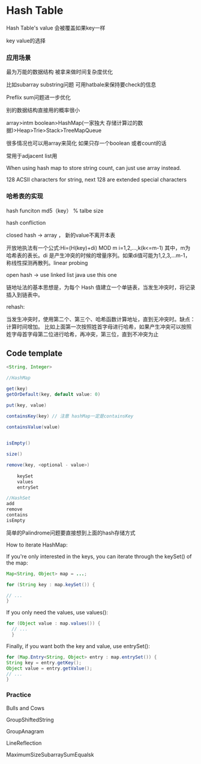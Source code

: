 # Hash Table

Hash Table's value 会被覆盖如果key一样

key value的选择

### 应用场景

最为万能的数据结构 被拿来做时间复杂度优化

 比如subarray substring问题 可用hatbale来保持要check的信息

Preflix sum问题进一步优化

别的数据结构直接用的概率很小

 array>intm boolean>HashMap(一家独大 存储计算过的数据)>Heap>Trie>Stack>TreeMap<BST>Queue



很多情况也可以用array来简化 如果只存一个boolean 或者count的话

常用于adjacent list用

When using hash map to store string count, can just use array instead.

128 ACSII characters for string, next 128 are extended special characters



### 哈希表的实现

hash funciton md5（key） % talbe size

hash confliction

closed hash -> array ， 新的value不离开本表

开放地执法有一个公式:Hi=(H(key)+di) MOD m i=1,2,...,k(k<=m-1)
其中，m为哈希表的表长。di 是产生冲突的时候的增量序列。如果di值可能为1,2,3,...m-1，称线性探测再散列。linear probing

open hash ->  use linked list   java use this one

链地址法的基本思想是，为每个 Hash 值建立一个单链表，当发生冲突时，将记录插入到链表中。

rehash:

当发生冲突时，使用第二个、第三个、哈希函数计算地址，直到无冲突时。缺点：计算时间增加。
比如上面第一次按照姓首字母进行哈希，如果产生冲突可以按照姓字母首字母第二位进行哈希，再冲突，第三位，直到不冲突为止



## Code template

```java
<String, Integer>

//HashMap

get(key)
getOrDefault(key, default value: 0)

put(key, value)

containsKey(key) // 注意 hashMap一定是containsKey

containsValue(value)
    

isEmpty()

size()

remove(key, <optional - value>)
    
    keySet
    values
    entrySet

//HashSet
add
remove
contains
isEmpty
```

简单的Palindrome问题要直接想到上面的hash存储方式


How to iterate HashMap:

If you're only interested in the keys, you can iterate through the keySet() of the map:


```java
Map<String, Object> map = ...;

for (String key : map.keySet()) {

// ...
}
```
If you only need the values, use values():


```java
for (Object value : map.values()) {
  // ...
  }
```

Finally, if you want both the key and value, use entrySet():

```java
for (Map.Entry<String, Object> entry : map.entrySet()) {
String key = entry.getKey();
Object value = entry.getValue();
// ...
}
```



### Practice

Bulls and Cows

GroupShiftedString

GroupAnagram

LineReflection



MaximumSizeSubarraySumEqualsk 
